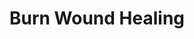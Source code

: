---
annotations:
- id: CL:0000312
  parent: animal cell
  type: Cell Type Ontology
  value: keratinocyte
- id: CL:0000235
  parent: native cell
  type: Cell Type Ontology
  value: macrophage
- id: PW:0000646
  parent: signaling pathway
  type: Pathway Ontology
  value: cell-extracellular matrix signaling pathway
- id: CL:0000115
  parent: native cell
  type: Cell Type Ontology
  value: endothelial cell
- id: CL:0000057
  parent: animal cell
  type: Cell Type Ontology
  value: fibroblast
authors:
- ExperiMed
- Khanspers
description: This pathway is part of a systematic review on currently known molecular
  players in burn wound healing in mammalians.
last-edited: 2021-07-21
organisms:
- Sus scrofa
redirect_from:
- /index.php/Pathway:WP5058
- /instance/WP5058
- /instance/WP5058_rr119582
revision: r119582
schema-jsonld:
- '@context': https://schema.org/
  '@id': https://wikipathways.github.io/pathways/WP5058.html
  '@type': Dataset
  creator:
    '@type': Organization
    name: WikiPathways
  description: This pathway is part of a systematic review on currently known molecular
    players in burn wound healing in mammalians.
  keywords:
  - AIM1
  - ANKH
  - ARG1
  - BMP5
  - CLDN1
  - CLU
  - CTSS
  - CXCL2
  - CXCR4
  - EPHA4
  - FGFR2
  - GADD45A
  - HMOX1
  - HPCA
  - IGF1
  - ITIH5
  - MAPKAPK2
  - MMP9
  - PDE1C
  - PLAU
  - PLAUR
  - S100A8
  - SLCO3A1
  - SPP1
  - THBS1
  - TIMP1
  - TLR2
  - TNC
  - TRDN
  - TYRO3
  - USP34
  - VAV3
  license: CC0
  name: Burn Wound Healing
seo: CreativeWork
title: Burn Wound Healing
wpid: WP5058
---